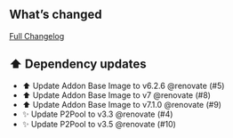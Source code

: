 ## What’s changed
[Full Changelog](https://github.com/erdnaxela02/addon-p2pool/compare/v2.0.0...v2.1.0)

## ⬆️ Dependency updates

- ⬆️ Update Addon Base Image to v6.2.6 @renovate (#5)
- ⬆️ Update Addon Base Image to v7 @renovate (#8)
- ⬆️ Update Addon Base Image to v7.1.0 @renovate (#9)
- ✨ Update P2Pool to v3.3 @renovate (#4)
- ✨ Update P2Pool to v3.5 @renovate (#10)
